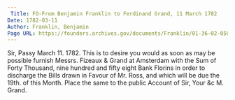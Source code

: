 ```yaml
---
 Title: FO-From Benjamin Franklin to Ferdinand Grand, 11 March 1782
Date: 1782-03-11
Author: Franklin, Benjamin
Page URL: https://founders.archives.gov/documents/Franklin/01-36-02-0501
---
```


Sir,
Passy March 11. 1782.
This is to desire you would as soon as may be possible furnish Messrs. Fizeaux & Grand at Amsterdam with the Sum of Forty Thousand, nine hundred and fifty eight Bank Florins in order to discharge the Bills drawn in Favour of Mr. Ross, and which will be due the 19th. of this Month. Place the same to the public Account of Sir, Your &c
M. Grand.

